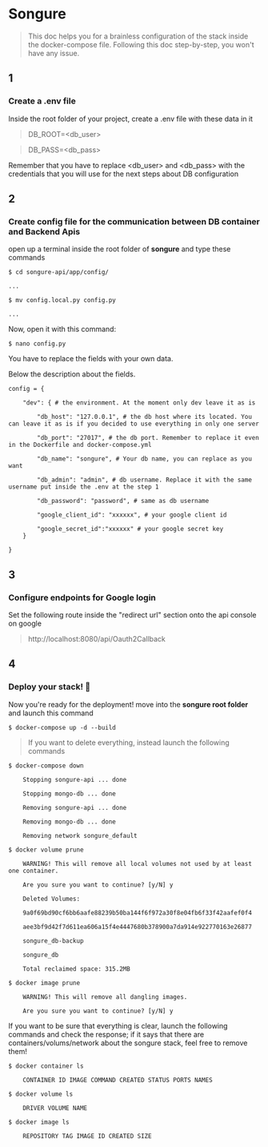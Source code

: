 ﻿

# Songure

  

> This doc helps you for a brainless configuration of the stack inside the docker-compose file. Following this doc step-by-step, you won't have any issue.

  

## 1

### Create a .env file

Inside the root folder of your project, create a .env file with these data in it

  

> DB_ROOT=<db_user>

> DB_PASS=<db_pass>

  

Remember that you have to replace <db_user> and <db_pass> with the credentials that you will use for the next steps about DB configuration

  

## 2

### Create config file for the communication between DB container and Backend Apis

  

open up a terminal inside the root folder of <b>songure</b> and type these commands

  
```
$ cd songure-api/app/config/

...

$ mv config.local.py config.py

...
```
  

Now, open it with this command:

`$ nano config.py`

  

You have to replace the fields with your own data.

Below the description about the fields.

  
```
config = {

	"dev": { # the environment. At the moment only dev leave it as is

		"db_host": "127.0.0.1", # the db host where its located. You can leave it as is if you decided to use everything in only one server

		"db_port": "27017", # the db port. Remember to replace it even in the Dockerfile and docker-compose.yml

		"db_name": "songure", # Your db name, you can replace as you want

		"db_admin": "admin", # db username. Replace it with the same username put inside the .env at the step 1

		"db_password": "password", # same as db username

		"google_client_id": "xxxxxx", # your google client id

		"google_secret_id":"xxxxxx" # your google secret key
	}

}
```
  ## 3
  
  ### Configure endpoints for Google login
Set the following route inside the "redirect url" section onto the api console on google

> http://localhost:8080/api/Oauth2Callback


## 4

### Deploy your stack! :rocket:

Now you're ready for the deployment! move into the <b>songure root folder</b> and launch this command

`$ docker-compose up -d --build`

> If you want to delete everything, instead launch the following commands

```
$ docker-compose down

	Stopping songure-api ... done

	Stopping mongo-db ... done

	Removing songure-api ... done

	Removing mongo-db ... done

	Removing network songure_default

$ docker volume prune

	WARNING! This will remove all local volumes not used by at least one container.

	Are you sure you want to continue? [y/N] y

	Deleted Volumes:

	9a0f69bd90cf6bb6aafe88239b50ba144f6f972a30f8e04fb6f33f42aafef0f4

	aee3bf9d42f7d611ea606a15f4e4447680b378900a7da914e922770163e26877

	songure_db-backup

	songure_db

	Total reclaimed space: 315.2MB

$ docker image prune

	WARNING! This will remove all dangling images.

	Are you sure you want to continue? [y/N] y
```

If you want to be sure that everything is clear, launch the following commands and check the response; if it says that there are containers/volums/network about the songure stack, feel free to remove them!

```
$ docker container ls

	CONTAINER ID IMAGE COMMAND CREATED STATUS PORTS NAMES

$ docker volume ls

	DRIVER VOLUME NAME

$ docker image ls

	REPOSITORY TAG IMAGE ID CREATED SIZE
```

